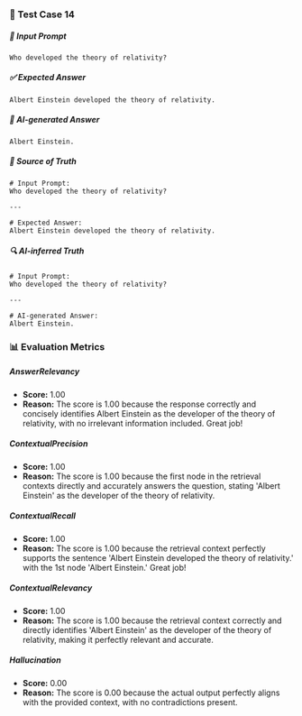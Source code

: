 ### 🧪 Test Case 14

##### 🧾 Input Prompt
```text
Who developed the theory of relativity?
```
##### ✅ Expected Answer
```text
Albert Einstein developed the theory of relativity.
```
##### 🤖 AI-generated Answer
```text
Albert Einstein.
```
##### 📘 Source of Truth
```text
# Input Prompt:
Who developed the theory of relativity?

---

# Expected Answer:
Albert Einstein developed the theory of relativity.
```
##### 🔍 AI-inferred Truth
```text
# Input Prompt:
Who developed the theory of relativity?

---

# AI-generated Answer:
Albert Einstein.
```
### 📊 Evaluation Metrics

##### AnswerRelevancy
- **Score:** 1.00
- **Reason:** The score is 1.00 because the response correctly and concisely identifies Albert Einstein as the developer of the theory of relativity, with no irrelevant information included. Great job!

##### ContextualPrecision
- **Score:** 1.00
- **Reason:** The score is 1.00 because the first node in the retrieval contexts directly and accurately answers the question, stating 'Albert Einstein' as the developer of the theory of relativity.

##### ContextualRecall
- **Score:** 1.00
- **Reason:** The score is 1.00 because the retrieval context perfectly supports the sentence 'Albert Einstein developed the theory of relativity.' with the 1st node 'Albert Einstein.' Great job!

##### ContextualRelevancy
- **Score:** 1.00
- **Reason:** The score is 1.00 because the retrieval context correctly and directly identifies 'Albert Einstein' as the developer of the theory of relativity, making it perfectly relevant and accurate.

##### Hallucination
- **Score:** 0.00
- **Reason:** The score is 0.00 because the actual output perfectly aligns with the provided context, with no contradictions present.

